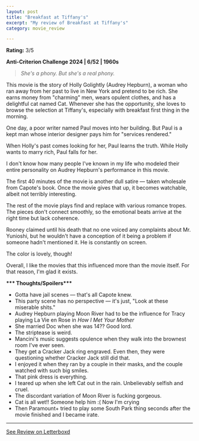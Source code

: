 ```yaml
---
layout: post
title: "Breakfast at Tiffany's"
excerpt: "My review of Breakfast at Tiffany's"
category: movie_review

---
```


**Rating:** 3/5

<b><a rel="nofollow">Anti-Criterion Challenge 2024 | 6/52 | 1960s</a></b>

<blockquote><i>She's a phony. But she's a real phony.</i></blockquote>This movie is the story of Holly Golightly (Audrey Hepburn), a woman who ran away from her past to live in New York and pretend to be rich. She earns money from "charming" men, wears opulent clothes, and has a delightful cat named Cat. Whenever she has the opportunity, she loves to browse the selection at Tiffany's, especially with breakfast first thing in the morning.

One day, a poor writer named Paul moves into her building. But Paul is a kept man whose interior designer pays him for "services rendered."

When Holly's past comes looking for her, Paul learns the truth. While Holly wants to marry rich, Paul falls for her.

I don't know how many people I've known in my life who modeled their entire personality on Audrey Hepburn's performance in this movie.

The first 40 minutes of the movie is another dull satire — taken wholesale from Capote's book. Once the movie gives that up, it becomes watchable, albeit not terribly interesting.

The rest of the movie plays find and replace with various romance tropes. The pieces don't connect smoothly, so the emotional beats arrive at the right time but lack coherence.

Rooney claimed until his death that no one voiced any complaints about Mr. Yunioshi, but he wouldn't have a conception of it being a problem if someone hadn't mentioned it. He is constantly on screen.

The color is lovely, though!

Overall, I like the movies that this influenced more than the movie itself. For that reason, I'm glad it exists.


<b>*** Thoughts/Spoilers***</b>
* Gotta have jail scenes — that's all Capote knew.
* This party scene has no perspective — it's just, "Look at these miserable shits."
* Audrey Hepburn playing Moon River had to be the influence for Tracy playing La Vie en Rose in <i>How I Met Your Mother</i>
* She married Doc when she was 14?? Good lord.
* The striptease is weird.
* Mancini's music suggests opulence when they walk into the brownest room I've ever seen.
* They get a Cracker Jack ring engraved. Even then, they were questioning whether Cracker Jack still did that.
* I enjoyed it when they ran by a couple in their masks, and the couple watched with such big smiles.
* That pink dress is everything.
* I teared up when she left Cat out in the rain. Unbelievably selfish and cruel.
* The discordant variation of Moon River is fucking gorgeous.
* Cat is all wet!! Someone help him :( Now I'm crying
* Then Paramount+ tried to play some South Park thing seconds after the movie finished and I became irate.

<hr>

[See Review on Letterboxd](https://boxd.it/5LQRFD)

